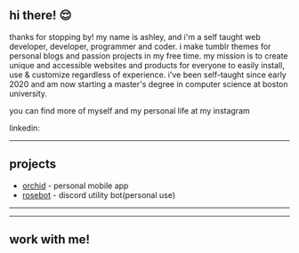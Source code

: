 ## hi there! 😌

thanks for stopping by! my name is ashley, and i'm a self taught web developer, developer, programmer and coder. i make tumblr themes for personal blogs and passion projects in my free time. my mission is to create unique and accessible websites and products for everyone to easily install, use & customize regardless of experience. i've been self-taught since early 2020 and am now starting a master's degree in computer science at boston university. 

you can find more of myself and my personal life at my instagram

linkedin: 

---
## projects
* [orchid](https://github.com/orchid) - personal mobile app
* [rosebot](https://www.discord.com/) - discord utility bot(personal use)

---

---
## work with me! 
